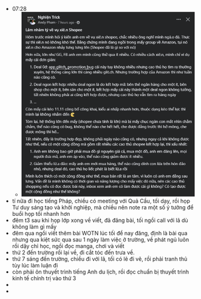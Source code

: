 - 07:28
	- ![image.png](../assets/image_1699576132163_0.png)
- tí nữa đi học tiếng Pháp, chiều có meeting với Quả Cầu, tối dạy, rồi họp Tư duy sáng tạo và khởi nghiệp, mà chiều nên note ra một số ý tưởng để buổi họp tối nhanh hơn
- đêm t3 sau khi họp lớp xong về viết, đã đăng bài, tối ngồi call với lã dù không làm gì mấy
- đêm qua ngồi viết thêm bài WOTN lúc tối để nay đăng, định là bài qua nhưng qua kiệt sức qua sau 1 ngày làm việc ở trường, về phát ngủ luôn rồi dậy chỉ học, ngồi đọc manga, chơi và viết
- thứ 2 đến trường rồi lại về, đi cắt tóc đến trưa về.
- thứ 7 sáng đến trường, chiều đi với lã, tối có lẽ đi vẽ, rồi phải tranh thủ tùy lúc làm luận đi
- còn phải ôn thuyết trình tiếng Anh du lịch, rồi đọc chuẩn bị thuyết trình kinh tế chính trị vào thứ 3
-
-